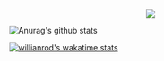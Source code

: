 <div align=center>
  <a href="https://hits.seeyoufarm.com"><img src="https://hits.seeyoufarm.com/api/count/incr/badge.svg?url=https%3A%2F%2Fgithub.com%2F00-yykim&count_bg=%2379C83D&title_bg=%23555555&icon=&icon_color=%23E7E7E7&title=hits&edge_flat=false"></a>
</div>


![Anurag's github stats](https://github-readme-stats.vercel.app/api?username=00-yykim&show_icons=true&theme=radical)

[![willianrod's wakatime stats](https://github-readme-stats.vercel.app/api/wakatime?username=e2782542-490c-4443-8b5a-03993a7fd6ca)](https://github.com/anuraghazra/github-readme-stats)

